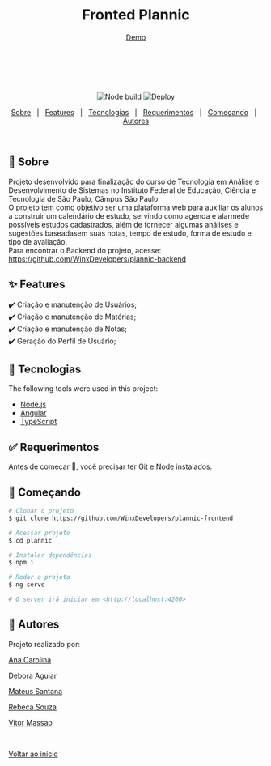 <h1 align="center">Fronted Plannic</h1>

<div align="center" id="top" style="margin-bottom: 100px;"> 
  <a href="https://plannic.herokuapp.com/">Demo</a>
</div>


<p align="center" style="margin-top: 100px;">
  <img alt="Node build" src="https://github.com/winxxifsp/plannic-frontend/workflows/Node%20Build/badge.svg?branch=main">

  <img alt="Deploy" src="https://github.com/winxxifsp/plannic-frontend/workflows/Deploy/badge.svg?branch=main">
</p>

<p align="center">
  <a href="#dart-sobre">Sobre</a> &#xa0; | &#xa0; 
  <a href="#sparkles-features">Features</a> &#xa0; | &#xa0;
  <a href="#rocket-tecnologias">Tecnologias</a> &#xa0; | &#xa0;
  <a href="#white_check_mark-requerimentos">Requerimentos</a> &#xa0; | &#xa0;
  <a href="#checkered_flag-começando">Começando</a> &#xa0; | &#xa0;
  <a href="#memo-autores">Autores</a>
</p>

<br>

## :dart: Sobre ##

Projeto desenvolvido para finalização do curso de Tecnologia em Análise e Desenvolvimento de Sistemas no Instituto Federal de Educação, Ciência e Tecnologia de São Paulo, Câmpus São Paulo.\
O projeto tem como objetivo ser uma plataforma web para auxiliar os alunos a construir um calendário de estudo, servindo como agenda e alarmede possíveis estudos cadastrados, além de fornecer algumas análises e sugestões baseadasem suas notas, tempo de estudo, forma de estudo e tipo de avaliação.\
Para encontrar o Backend do projeto, acesse: https://github.com/WinxDevelopers/plannic-backend

## :sparkles: Features ##

:heavy_check_mark: Criação e manutenção de Usuários;\
:heavy_check_mark: Criação e manutenção de Matérias;\
:heavy_check_mark: Criação e manutenção de Notas;\
:heavy_check_mark: Geração do Perfil de Usuário;

## :rocket: Tecnologias ##

The following tools were used in this project:

- [Node.js](https://nodejs.org/en/)
- [Angular](https://angular.io/)
- [TypeScript](https://www.typescriptlang.org/)

## :white_check_mark: Requerimentos ##

Antes de começar :checkered_flag:, você precisar ter [Git](https://git-scm.com) e [Node](https://nodejs.org/en/) instalados.

## :checkered_flag: Começando ##

```bash
# Clonar o projeto
$ git clone https://github.com/WinxDevelopers/plannic-frontend

# Acessar projeto
$ cd plannic

# Instalar dependências
$ npm i

# Rodar o projeto
$ ng serve

# O server irá iniciar em <http://localhost:4200>
```

## :memo: Autores ##


Projeto realizado por:
 <p><a href="https://github.com/carolninda" target="_blank">Ana Carolina</a></p>
 <p><a href="https://github.com/DeborAguiar" target="_blank">Debora Aguiar</a></p>
 <p><a href="https://github.com/mateusbrazza" target="_blank">Mateus Santana</a></p>
 <p><a href="https://github.com/rebecasza" target="_blank">Rebeca Souza</a></p>
 <p><a href="https://github.com/vitorsugai" target="_blank">Vitor Massao</a></p>

&#xa0;

<a href="#top">Voltar ao início</a>
